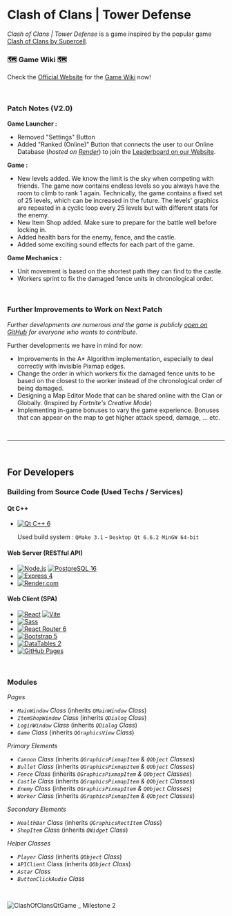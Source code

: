 # Clash of Clans | Tower Defense
*Clash of Clans | Tower Defense* is a game inspired by the popular game [Clash of Clans by Supercell](https://supercell.com/en/games/clashofclans/).

### 🗺️ Game Wiki 🗺️
Check the [Official Website](https://mikhaelmounay.github.io/ClashofClansTowerDefenseGame/) for the [Game Wiki](https://mikhaelmounay.github.io/ClashofClansTowerDefenseGame/#/gamewiki) now!

<br />

### Patch Notes (V2.0)

**Game Launcher :**
- Removed "Settings" Button
- Added "Ranked (Online)" Button that connects the user to our Online Database (*hosted on [Render](https://render.com/)*) to join the [Leaderboard on our Website](https://mikhaelmounay.github.io/ClashofClansTowerDefenseGame/).

**Game :**
- New levels added. We know the limit is the sky when competing with friends. The game now contains endless levels so you always have the room to climb to rank 1 again.
	Technically, the game contains a fixed set of 25 levels, which can be increased in the future. The levels' graphics are repeated in a cyclic loop every 25 levels but with different stats for the enemy.
- New Item Shop added. Make sure to prepare for the battle well before locking in.
- Added health bars for the enemy, fence, and the castle.
- Added some exciting sound effects for each part of the game.

**Game Mechanics :**
- Unit movement is based on the shortest path they can find to the castle.
- Workers sprint to fix the damaged fence units in chronological order.

<br />

### Further Improvements to Work on Next Patch

*Further developments are numerous and the game is publicly [open on GitHub](https://github.com/MikhaelMounay/ClashofClansTowerDefenseGame/) for everyone who wants to contribute.*

Further developments we have in mind for now:
- Improvements in the A* Algorithm implementation, especially to deal correctly with invisible Pixmap edges.
- Change the order in which workers fix the damaged fence units to be based on the closest to the worker instead of the chronological order of being damaged.
- Designing a Map Editor Mode that can be shared online with the Clan or Globally. (Inspired by *Fortnite's Creative Mode*)
- Implementing in-game bonuses to vary the game experience. Bonuses that can appear on the map to get higher attack speed, damage, ... etc.

<br />

---

<br />


## For Developers

### Building from Source Code (Used Techs / Services)

#### **Qt C++**
- [![Qt C++ 6](https://img.shields.io/badge/-Qt%20C%2B%2B%206-41CD52?logo=Qt&logoColor=white&style=flat-square)](https://pages.github.com/)

	Used build system : `QMake 3.1` - `Desktop Qt 6.6.2 MinGW 64-bit`

#### **Web Server (RESTful API)**
 - [![Node.js](https://img.shields.io/badge/-Node%2Ejs%2020-5FA04E?logo=Node%2Ejs&logoColor=white&style=flat-square)](https://nodejs.org/) [![PostgreSQL 16](https://img.shields.io/badge/-PostgreSQL%2016-4169E1?logo=PostgreSQL&logoColor=white&style=flat-square)](https://www.postgresql.org/)
 - [![Express 4](https://img.shields.io/badge/-Express%204-000000?logo=Express&logoColor=white&style=flat-square)](https://www.express.com/)
 - [![Render.com](https://img.shields.io/badge/-Render%2Ecom-black?logoColor=white&style=flat-square)](https://render.com/)

#### **Web Client (SPA)**
 - [![React](https://img.shields.io/badge/-React%2018-61DAFB?logo=React&logoColor=black&style=flat-square)](https://react.dev/) [![Vite](https://img.shields.io/badge/-Vite%205-646CFF?logo=Vite&logoColor=white&style=flat-square)](https://vitejs.dev/)
 - [![Sass](https://img.shields.io/badge/-Sass-CC6699?logo=Sass&logoColor=white&style=flat-square)](https://sass-lang.com/)
 - [![React Router 6](https://img.shields.io/badge/-React%20Router%206-CA4245?logo=React%20Router&logoColor=white&style=flat-square)](https://reactrouter.com/)
 - [![Bootstrap 5](https://img.shields.io/badge/-Bootstrap%205-7952B3?logo=Bootstrap&logoColor=white&style=flat-square)](https://getbootstrap.com/)
 - [![DataTables 2](https://img.shields.io/badge/-DataTables%202-3a7fd5?logoColor=white&style=flat-square)](https://datatables.net/)
 - [![GitHub Pages](https://img.shields.io/badge/-GitHub%20Pages-222222?logo=GitHub%20Pages&logoColor=white&style=flat-square)](https://pages.github.com/)

<br />

### Modules

*Pages*
- *`MainWindow` Class* (inherits *`QMainWindow` Class*)
- *`ItemShopWindow` Class* (inherits *`QDialog` Class*)
- *`LoginWindow` Class* (inherits *`QDialog` Class*)
- *`Game` Class* (inherits *`QGraphicsView` Class*)

*Primary Elements*
- *`Cannon` Class* (inherits *`QGraphicsPixmapItem` & `QObject` Classes*)
- *`Bullet` Class* (inherits *`QGraphicsPixmapItem` & `QObject` Classes*)
- *`Fence` Class* (inherits *`QGraphicsPixmapItem` & `QObject` Classes*)
- *`Castle` Class* (inherits *`QGraphicsPixmapItem` & `QObject` Classes*)
- *`Enemy` Class* (inherits *`QGraphicsPixmapItem` & `QObject` Classes*)
- *`Worker` Class* (inherits *`QGraphicsPixmapItem` & `QObject` Classes*)

*Secondary Elements*
- *`HealthBar` Class* (inherits *`QGraphicsRectItem` Class*)
- *`ShopItem` Class* (inherits *`QWidget` Class*)

*Helper Classes*
- *`Player` Class* (inherits *`QObject` Class*)
- `APIClient` Class (inherits *`QObject` Class*)
- *`Astar` Class*
- *`ButtonClickAudio` Class*

<br />

![ClashOfClansQtGame _ Milestone 2](https://github.com/MikhaelMounay/ClashofClansTowerDefenseGame/assets/81804418/6a7d31dc-665a-4b48-9d53-3b3871994661)

<br />

